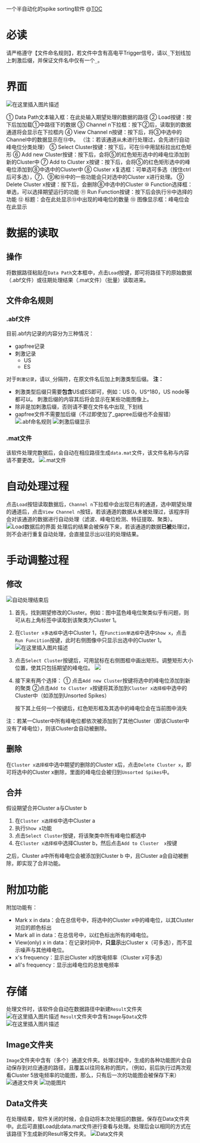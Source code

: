一个半自动化的spike sorting软件
@[TOC](目录)
# 必读
请严格遵守【文件命名规则】，若文件中含有高电平Trigger信号，请以`_`下划线加上刺激后缀，并保证文件名中仅有一个`_`。
# 界面
![在这里插入图片描述](http://github.com/CongyueZhang/Semiauto-Spike-Sorting/images/interface.png?x-oss-process=image/watermark,type_ZmFuZ3poZW5naGVpdGk,shadow_10,text_aHR0cHM6Ly9ibG9nLmNzZG4ubmV0L3dlaXhpbl80MjY1MjQyMg==,size_16,color_FFFFFF,t_70)

① Data Path文本输入框：在此处输入期望处理的数据的路径
② Load按键：按下后加加载①中路径下的数据
③ Channel n下拉框：按下②后，读取到的数据通道将会显示在下拉框内
④ View Channel n按键：按下后，将③中选中的Channel中的数据显示在⑬中。
	（注：若该通道从未进行处理过，会先进行自动峰电位分类处理）
⑤ Select Cluster按键：按下后，可在⑬中用鼠标拉出红色矩形
⑥ Add new Cluster按键：按下后，会将⑤的红色矩形选中的峰电位添加到新的Cluster中
⑦ Add to Cluster x按键：按下后，会将⑤的红色矩形选中的峰电位添加到⑧中选中的Cluster中
⑧ Cluster x复选框：可单选可多选（按住ctrl后可多选），⑦、⑨和⑩中的一些功能会只对选中的Cluster x进行处理。
⑨ Delete Cluster x按键：按下后，会删除⑧中选中的Cluster
⑩ Function选择框：单选，可以选择期望运行的功能
⑪ Run Function按键：按下后会执行⑩中选择的功能
⑫ 标题：会在此处显示⑬中出现的峰电位的数量
⑬ 图像显示框：峰电位会在此显示

# 数据的读取
## 操作
将数据路径粘贴在`Data Path`文本框中，点击`Load`按键，即可将路径下的原始数据（.abf文件）或往期处理结果（.mat文件）（批量）读取进来。
## 文件命名规则
### .abf文件
目前.abf内记录的内容分为三种情况：
 - gapfree记录
 - 刺激记录
	 - US
	 - ES

对于`刺激记录`，请以`_`分隔符，在原文件名后加上刺激类型后缀。
**注：** 

 - 刺激类型后缀只需要**包含**US或ES即可，例如：US 0，US^180，US node等 都可以。 刺激后缀的内容其后将会显示在某些功能图像上。
 - 除非是加刺激后缀，否则请不要在文件名中出现`_`下划线
 - gapfree文件不需要加后缀（不过即使加了_gapree后缀也不会报错）
![.abf命名规则](http://github.com/CongyueZhang/Semiauto-Spike-Sorting/images/name.png?x-oss-process=image/watermark,type_ZmFuZ3poZW5naGVpdGk,shadow_10,text_aHR0cHM6Ly9ibG9nLmNzZG4ubmV0L3dlaXhpbl80MjY1MjQyMg==,size_16,color_FFFFFF,t_70)
![刺激后缀显示](http://github.com/CongyueZhang/Semiauto-Spike-Sorting/images/preprocessing.png?x-oss-process=image/watermark,type_ZmFuZ3poZW5naGVpdGk,shadow_10,text_aHR0cHM6Ly9ibG9nLmNzZG4ubmV0L3dlaXhpbl80MjY1MjQyMg==,size_16,color_FFFFFF,t_70)
### .mat文件
该软件处理完数据后，会自动在相应路径生成`data.mat`文件，该文件名称与内容请不要更改。
![.mat文件](http://github.com/CongyueZhang/Semiauto-Spike-Sorting/images/DataFile.png)
# 自动处理过程
点击`Load`按钮读取数据后，`Channel n`下拉框中会出现已有的通道，选中期望处理的通道后，点击`View Channel n`按钮，若该通道的数据从未被处理过，该程序将会对该通道的数据进行自动处理（滤波、峰电位检测、特征提取、聚类）。
![Load数据后的界面](http://github.com/CongyueZhang/Semiauto-Spike-Sorting/images/ChannelNDropDown.png?x-oss-process=image/watermark,type_ZmFuZ3poZW5naGVpdGk,shadow_10,text_aHR0cHM6Ly9ibG9nLmNzZG4ubmV0L3dlaXhpbl80MjY1MjQyMg==,size_16,color_FFFFFF,t_70)
处理后的结果会被保存下来，若该通道的数据**已被**处理过，则不会进行重复自动处理，会直接显示出以往的处理结果。
# 手动调整过程
## 修改
![自动处理结束后](http://github.com/CongyueZhang/Semiauto-Spike-Sorting/images/AfterRunning.png?x-oss-process=image/watermark,type_ZmFuZ3poZW5naGVpdGk,shadow_10,text_aHR0cHM6Ly9ibG9nLmNzZG4ubmV0L3dlaXhpbl80MjY1MjQyMg==,size_16,color_FFFFFF,t_70)

 1. 首先，找到期望修改的Cluster。例如：图中蓝色峰电位聚类似乎有问题，则可从右上角标签中读取到该聚类为Cluster 1。
 2. 在`Cluster x多选框`中选中Cluster 1，在`Function单选框`中选中`Show x`，点击`Run Funcition`按键，此时右侧图像中只显示出选中的Cluster 1。
![在这里插入图片描述](http://github.com/CongyueZhang/Semiauto-Spike-Sorting/images/ShowX.png?x-oss-process=image/watermark,type_ZmFuZ3poZW5naGVpdGk,shadow_10,text_aHR0cHM6Ly9ibG9nLmNzZG4ubmV0L3dlaXhpbl80MjY1MjQyMg==,size_16,color_FFFFFF,t_70)
 3. 点击`Select Cluster`按键后，可用鼠标在右侧图框中画出矩形。调整矩形大小位置，使其只包括期望的峰电位。
 ![](http://github.com/CongyueZhang/Semiauto-Spike-Sorting/images/SelectX.png?x-oss-process=image/watermark,type_ZmFuZ3poZW5naGVpdGk,shadow_10,text_aHR0cHM6Ly9ibG9nLmNzZG4ubmV0L3dlaXhpbl80MjY1MjQyMg==,size_16,color_FFFFFF,t_70) 
 4. 接下来有两个选择：
 	① 点击`Add new Cluster`按键将选中的峰电位添加到新的聚类
 	②点击`Add to Cluster x`按键将其添加到`Cluster x选择框`中选中的Cluster中（如添加到Unsorted Spikes）
 	
	按下其上任何一个按键后，红色矩形框及其选中的峰电位会在当前图中消失

注：若某一Cluster中所有峰电位都依次被添加到了其他Cluster（即该Cluster中没有了峰电位），则该Cluster会自动被删除。
## 删除
在`Cluster x选择框`中选中期望的删除的Cluster x后，点击`Delete Cluster x`，即可将选中的Cluster x删除，里面的峰电位会被归到`Unsorted Spikes`中。
## 合并
假设期望合并Cluster a与Cluster b
 1. 在`Cluster x选择框`中选中Cluster a
 2. 执行`Show x`功能
 3. 点击`Select Cluster`按键，将该聚类中所有峰电位都选中
 4. 在`Cluster x选择框`中选择Cluster b，然后点击`Add to Cluster  x`按键

之后，Cluster a中所有峰电位会被添加到Cluster b 中，且Cluster a会自动被删除，即实现了合并功能。

# 附加功能
附加功能有：

 - Mark x in data：会在总信号中，将选中的Cluster x中的峰电位，以其Cluster对应的颜色标出
 - Mark all in data：在总信号中，以红色标出所有的峰电位。
 - View(only) x in data：在记录时间中，**只显示**出Cluster x（可多选），而不显示噪声与其他峰电位。
 - x's frequency：显示出Cluster x的放电频率（Cluster x可多选）
 - all's frequency：显示出峰电位的总放电频率
# 存储
处理文件时，该软件会自动在数据路径中新建`Result`文件夹
![在这里插入图片描述](http://github.com/CongyueZhang/Semiauto-Spike-Sorting/images/ResultFile.png?x-oss-process=image/watermark,type_ZmFuZ3poZW5naGVpdGk,shadow_10,text_aHR0cHM6Ly9ibG9nLmNzZG4ubmV0L3dlaXhpbl80MjY1MjQyMg==,size_16,color_FFFFFF,t_70)
`Result`文件夹中含有`Image`与`Data`文件
![在这里插入图片描述](http://github.com/CongyueZhang/Semiauto-Spike-Sorting/images/inResult.png)
## Image文件夹
`Image`文件夹中含有（多个）通道文件夹。处理过程中，生成的各种功能图片会自动保存到对应通道的路径，且覆盖以往同名称的图片。（例如，前后执行过两次观看Cluster 5放电频率的功能图，那么，只有后一次的功能图会被保存下来）
![通道文件夹](http://github.com/CongyueZhang/Semiauto-Spike-Sorting/images/ch0File.png?x-oss-process=image/watermark,type_ZmFuZ3poZW5naGVpdGk,shadow_10,text_aHR0cHM6Ly9ibG9nLmNzZG4ubmV0L3dlaXhpbl80MjY1MjQyMg==,size_16,color_FFFFFF,t_70)
![功能图片](http://github.com/CongyueZhang/Semiauto-Spike-Sorting/images/inCh0File.png?x-oss-process=image/watermark,type_ZmFuZ3poZW5naGVpdGk,shadow_10,text_aHR0cHM6Ly9ibG9nLmNzZG4ubmV0L3dlaXhpbl80MjY1MjQyMg==,size_16,color_FFFFFF,t_70)
## Data文件夹
在处理结束，软件关闭的时候，会自动将本次处理后的数据，保存在Data文件夹中。此后可直接Load此data.mat文件进行查看与处理。处理后会以相同的方式在该路径下生成新的Result等文件夹。
![Data文件夹](http://github.com/CongyueZhang/Semiauto-Spike-Sorting/images/DataFile.png)